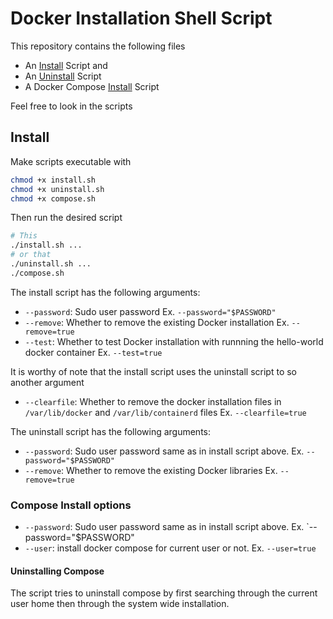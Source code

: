 # Docker Installation Shell Script

This repository contains the following files

- An [Install](./install.sh) Script and
- An [Uninstall](./uninstall.sh) Script
- A Docker Compose [Install](./compose.sh) Script

Feel free to look in the scripts

## Install

Make scripts executable with

```bash
chmod +x install.sh
chmod +x uninstall.sh
chmod +x compose.sh
```

Then run the desired script

```bash
# This
./install.sh ...
# or that
./uninstall.sh ...
./compose.sh
```

The install script has the following arguments:

- `--password`: Sudo user password  Ex. `--password="$PASSWORD"`
- `--remove`: Whether to remove the existing Docker installation Ex. `--remove=true`
- `--test`: Whether to test Docker installation with runnning the hello-world docker container Ex. `--test=true`

It is worthy of note that the install script uses the uninstall script to so another argument

- `--clearfile`: Whether to remove the docker installation files in `/var/lib/docker` and `/var/lib/containerd` files Ex. `--clearfile=true`

The uninstall script has the following arguments:

- `--password`: Sudo user password same as in install script above. Ex. `--password="$PASSWORD"`
- `--remove`: Whether to remove the existing Docker libraries Ex. `--remove=true`

### Compose Install options

- `--password`: Sudo user password same as in install script above. Ex. `--password="$PASSWORD"
- `--user`: install docker compose for current user or not. Ex. `--user=true`

#### Uninstalling Compose

The script tries to uninstall compose by first searching through the current user home then through the system wide installation.
